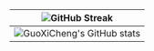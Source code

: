 

|<img src="https://github-readme-streak-stats.herokuapp.com?user=GuoXiCheng&theme=vue&locale=zh_Hans&date_format=%5BY.%5Dn.j&hide_border=true" alt="GitHub Streak" />|
|---|
|<img alt="GuoXiCheng&#39;s GitHub stats" src="https://github-readme-stats.vercel.app/api?username=GuoXiCheng&amp;theme=vue&amp;show_icons=true&hide_border=true"/>|

<!--
**GuoXiCheng/GuoXiCheng** is a ✨ _special_ ✨ repository because its `README.md` (this file) appears on your GitHub profile.

Here are some ideas to get you started:

- 🔭 I’m currently working on ...
- 🌱 I’m currently learning ...
- 👯 I’m looking to collaborate on ...
- 🤔 I’m looking for help with ...
- 💬 Ask me about ...
- 📫 How to reach me: ...
- 😄 Pronouns: ...
- ⚡ Fun fact: ...
-->
